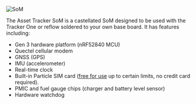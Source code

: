 ![SoM](/assets/images/at-som/at-som-bg96.png)

The Asset Tracker SoM is a castellated SoM designed to be used with the Tracker One or reflow soldered to your own base board. It has features including:

- Gen 3 hardware platform (nRF52840 MCU)
- Quectel cellular modem
- GNSS (GPS)
- IMU (accelerometer)
- Real-time clock
- Built-in Particle SIM card ([free for use](/tutorials/device-cloud/introduction/#free-tier) up to certain limits, no credit card required).
- PMIC and fuel gauge chips (charger and battery level sensor)
- Hardware watchdog
